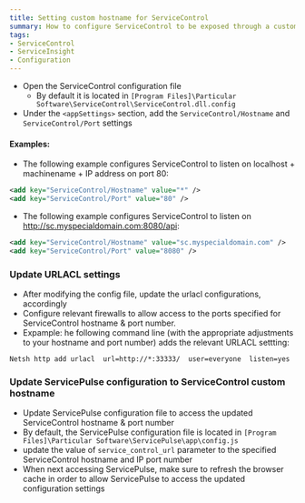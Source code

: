 ```yaml
---
title: Setting custom hostname for ServiceControl
summary: How to configure ServiceControl to be exposed through a custom hostname and IP port
tags:
- ServiceControl
- ServiceInsight
- Configuration
---
```


* Open the ServiceControl configuration file
   * By default it is located in ```[Program Files]\Particular Software\ServiceControl\ServiceControl.dll.config```  
* Under the ```<appSettings>``` section, add the ```ServiceControl/Hostname``` and ```ServiceControl/Port``` settings 

#### Examples:
   
* The following example configures ServiceControl to listen on localhost + machinename + IP address on port 80:

```xml 
<add key="ServiceControl/Hostname" value="*" />
<add key="ServiceControl/Port" value="80" />
```

* The following example configures ServiceControl to listen on http://sc.myspecialdomain.com:8080/api:

```xml
<add key="ServiceControl/Hostname" value="sc.myspecialdomain.com" />
<add key="ServiceControl/Port" value="8080" />
```

### Update URLACL settings

* After modifying the config file, update the urlacl configurations, accordingly 
* Configure relevant firewalls to allow access to the ports specified for ServiceControl hostname & port number.
* Expample: he following command line (with the appropriate adjustments to your hostname and port number) adds the relevant URLACL settting:  

```
Netsh http add urlacl  url=http://*:33333/  user=everyone  listen=yes
```


### Update ServicePulse configuration to ServiceControl custom hostname

* Update ServicePulse configuration file to access the updated ServiceControl hostname & port number
* By default, the ServicePulse configuration file is located in ```[Program Files]\Particular Software\ServicePulse\app\config.js```
* update the value of ```service_control_url``` parameter to the specified ServiceControl hostname and IP port number
* When next accessing ServicePulse, make sure to refresh the browser cache in order to allow ServicePulse to access the updated configuration settings 


